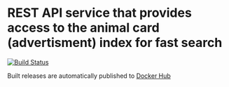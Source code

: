# REST API service that provides access to the animal card (advertisment) index for fast search

[![Build Status](https://drone.k8s.grechka.family/api/badges/LostPetInitiative/CardIndexRestAPI/status.svg)](https://drone.k8s.grechka.family/LostPetInitiative/CardIndexRestAPI)

Built releases are automatically published to [Docker Hub](https://hub.docker.com/repository/docker/lostpetinitiative/search-api-gateway)